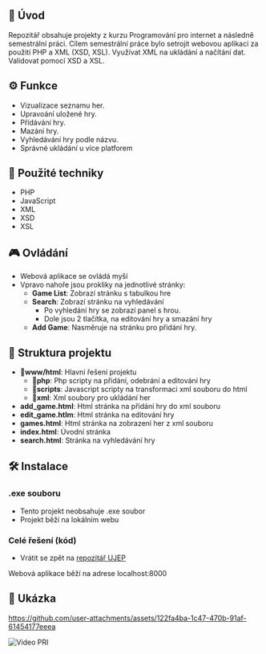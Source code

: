 ## 📜 Úvod

Repozitář obsahuje projekty z kurzu Programování pro internet a následně semestrální práci.
Cílem semestrální práce bylo setrojit webovou aplikaci za použití PHP a XML (XSD, XSL).
Využívat XML na ukládání a načítání dat. Validovat pomocí XSD a XSL.

## ⚙️ Funkce

- Vizualizace seznamu her.
- Upravoání uložené hry.
- Přídávání hry.
- Mazáni hry.
- Vyhledávání hry podle názvu.
- Správné ukládání u více platforem

## 🧠 Použité techniky

- PHP
- JavaScript
- XML
- XSD
- XSL
  
## 🎮 Ovládání
- Webová aplikace se ovládá myší
- Vpravo nahoře jsou prokliky na jednotlivé stránky:
  - **Game List**: Zobrazí stránku s tabulkou hre
  - **Search**: Zobrazí stránku na vyhledávání
    - Po vyhledání hry se zobrazí panel s hrou.
    - Dole jsou 2 tlačítka, na editování hry a smazání hry
  - **Add Game**: Nasměruje na stránku pro přidání hry.

## 📂 Struktura projektu

- **📂www/html**: Hlavní řešení projektu
  - **📂php**: Php scripty na přidání, odebrání a editování hry
  - **📂scripts**: Javascript scripty na transformaci xml souboru do html
  - **📂xml**: Xml soubory pro ukládání her
- **add_game.html**: Html stránka na přidání hry do xml souboru
- **edit_game.htlm**: Html stránka na editování hry
- **games.html**: Html stránka na zobrazení her z xml souboru
- **index.html**: Úvodní stránka
- **search.html**: Stránka na vyhledávání hry

## 🛠️ Instalace
### .exe souboru
- Tento projekt neobsahuje .exe soubor
- Projekt běží na lokálním webu

### Celé řešení (kód)
- Vrátit se zpět na [repozitář UJEP](../)


Webová aplikace běží na adrese localhost:8000
## 📸 Ukázka


https://github.com/user-attachments/assets/122fa4ba-1c47-470b-91af-61454177eeea


![Video PRI](https://github.com/user-attachments/assets/122fa4ba-1c47-470b-91af-61454177eeea
)
